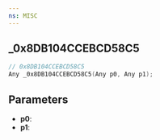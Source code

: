 ```yaml
---
ns: MISC
---
```

## _0x8DB104CCEBCD58C5

```c
// 0x8DB104CCEBCD58C5
Any _0x8DB104CCEBCD58C5(Any p0, Any p1);
```

## Parameters
* **p0**:
* **p1**:
